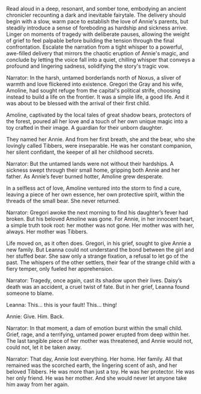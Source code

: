 Read aloud in a deep, resonant, and somber tone, embodying an ancient chronicler recounting a dark and inevitable fairytale. The delivery should begin with a slow, warm pace to establish the love of Annie's parents, but steadily introduce a sense of foreboding as hardship and sickness arrive. Linger on moments of tragedy with deliberate pauses, allowing the weight of grief to feel palpable before building the tension through the final confrontation. Escalate the narration from a tight whisper to a powerful, awe-filled delivery that mirrors the chaotic eruption of Annie's magic, and conclude by letting the voice fall into a quiet, chilling whisper that conveys a profound and lingering sadness, solidifying the story's tragic vow.

Narrator: In the harsh, untamed borderlands north of Noxus, a sliver of warmth and love flickered into existence. Gregori the Gray and his wife, Amoline, had sought refuge from the capital's political strife, choosing instead to build a life on the frontier. It was a simple life, a good life. And it was about to be blessed with the arrival of their first child.

Amoline, captivated by the local tales of great shadow bears, protectors of the forest, poured all her love and a touch of her own unique magic into a toy crafted in their image. A guardian for their unborn daughter.

They named her Annie. And from her first breath, she and the bear, who she lovingly called Tibbers, were inseparable. He was her constant companion, her silent confidant, the keeper of all her childhood secrets.

Narrator: But the untamed lands were not without their hardships. A sickness swept through their small home, gripping both Annie and her father. As Annie’s fever burned hotter, Amoline grew desperate.

In a selfless act of love, Amoline ventured into the storm to find a cure, leaving a piece of her own essence, her own protective spirit, within the threads of the small bear. She never returned.

Narrator: Gregori awoke the next morning to find his daughter’s fever had broken. But his beloved Amoline was gone. For Annie, in her innocent heart, a simple truth took root: her mother was not gone. Her mother was with her, always. Her mother was Tibbers.

Life moved on, as it often does. Gregori, in his grief, sought to give Annie a new family. But Leanna could not understand the bond between the girl and her stuffed bear. She saw only a strange fixation, a refusal to let go of the past. The whispers of the other settlers, their fear of the strange child with a fiery temper, only fueled her apprehension.

Narrator: Tragedy, once again, cast its shadow upon their lives. Daisy’s death was an accident, a cruel twist of fate. But in her grief, Leanna found someone to blame.

Leanna: This… this is your fault! This… thing!

Annie: Give. Him. Back.

Narrator: In that moment, a dam of emotion burst within the small child. Grief, rage, and a terrifying, untamed power erupted from deep within her. The last tangible piece of her mother was threatened, and Annie would not, could not, let it be taken away.

Narrator: That day, Annie lost everything. Her home. Her family. All that remained was the scorched earth, the lingering scent of ash, and her beloved Tibbers. He was more than just a toy. He was her protector. He was her only friend. He was her mother. And she would never let anyone take him away from her again.
